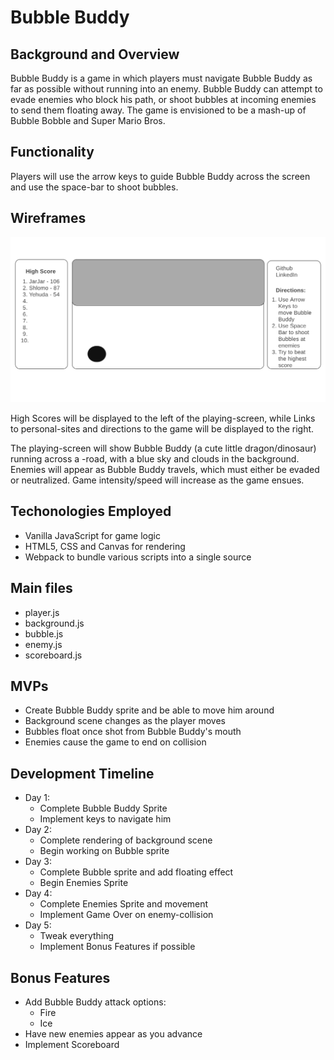 # Bubble Buddy

## Background and Overview
Bubble Buddy is a game in which players must navigate Bubble Buddy as far as possible without running into an enemy. Bubble Buddy can attempt to evade enemies who block his path, or shoot bubbles at incoming enemies to send them floating away. The game is envisioned to be a mash-up of Bubble Bobble and Super Mario Bros.
 
## Functionality
Players will use the arrow keys to guide Bubble Buddy across the screen and use the space-bar to shoot bubbles. 


## Wireframes
![Wireframes](https://github.com/JaredDjour/BubbleBuddy/blob/master/wireframes.png?raw=true)

High Scores will be displayed to the left of the playing-screen, while  Links to personal-sites and directions to the game will be displayed to the right.

The playing-screen will show Bubble Buddy (a cute little dragon/dinosaur) running across a -road, with a blue sky and clouds in the background. Enemies will appear as Bubble Buddy travels, which must either be evaded or neutralized. Game intensity/speed will increase as the game ensues. 

## Techonologies Employed
* Vanilla JavaScript for game logic
* HTML5, CSS and Canvas for rendering
* Webpack to bundle various scripts into a single source

## Main files
* player.js
* background.js
* bubble.js
* enemy.js
* scoreboard.js

## MVPs
* Create Bubble Buddy sprite and be able to move him around
* Background scene changes as the player moves
* Bubbles float once shot from Bubble Buddy's mouth 
* Enemies cause the game to end on collision


## Development Timeline
* Day 1:
    * Complete Bubble Buddy Sprite
    * Implement keys to navigate him
* Day 2:
    * Complete rendering of background scene
    * Begin working on Bubble sprite
* Day 3: 
    * Complete Bubble sprite and add floating effect
    * Begin Enemies Sprite
* Day 4:
    * Complete Enemies Sprite and movement
    * Implement Game Over on enemy-collision
* Day 5:
    * Tweak everything
    * Implement Bonus Features if possible

## Bonus Features
* Add Bubble Buddy attack options:
    * Fire
    * Ice
* Have new enemies appear as you advance
* Implement Scoreboard